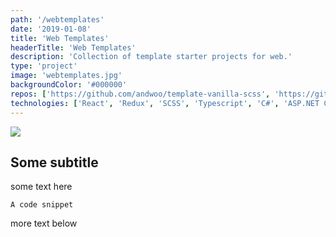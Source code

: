 ```yaml
---
path: '/webtemplates'
date: '2019-01-08'
title: 'Web Templates'
headerTitle: 'Web Templates'
description: 'Collection of template starter projects for web.'
type: 'project'
image: 'webtemplates.jpg'
backgroundColor: '#000000'
repos: ['https://github.com/andwoo/template-vanilla-scss', 'https://github.com/andwoo/template-react-scss', 'https://github.com/andwoo/template-react-redux-scss', 'https://github.com/andwoo/template-react-redux-scss-asp']
technologies: ['React', 'Redux', 'SCSS', 'Typescript', 'C#', 'ASP.NET Core', 'Docker']
---
```


![](../images/webtemplates.jpg)
## Some subtitle
some text here

```
A code snippet
```
more text below